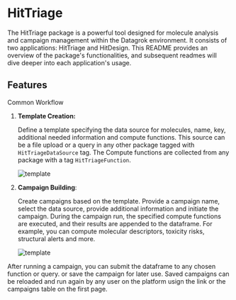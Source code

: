 # HitTriage

The HitTriage package is a powerful tool designed for molecule analysis and campaign management within the Datagrok environment. It consists of two applications: HitTriage and HitDesign. This README provides an overview of the package's functionalities, and subsequent readmes will dive deeper into each application's usage.

## Features

Common Workflow

1. **Template Creation:**

    Define a template specifying the data source for molecules, name, key, additional needed information and compute functions. This source can be a file upload or a query in any other package tagged with `HitTriageDataSource` tag.
    The Compute functions are collected from any package with a tag `HitTriageFunction`.

    ![template](https://github.com/datagrok-ai/public/blob/master/help/uploads/hittriage/template.png?raw=true)

2. **Campaign Building**:

    Create campaigns based on the template.
    Provide a campaign name, select the data source, provide additional information and initiate the campaign.
    During the campaign run, the specified compute functions are executed, and their results are appended to the dataframe. For example, you can compute molecular descriptors, toxicity risks, structural alerts and more.

    ![template](https://github.com/datagrok-ai/public/blob/master/help/uploads/hittriage/campaign.png?raw=true)

After running a campaign, you can submit the dataframe to any chosen function or query. or
save the campaign for later use. Saved campaigns can be reloaded and run again by any user on the platform usign the link or the campaigns table on the first page.

